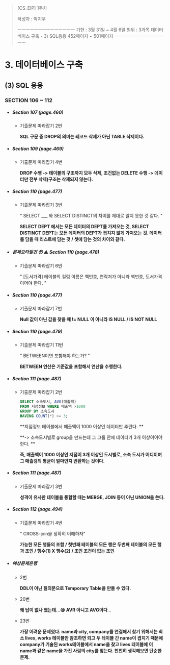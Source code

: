 > [CS_EIP] 1주차
>
> 작성자 : 박지우
>
> ㅡㅡㅡㅡㅡㅡㅡㅡㅡㅡㅡㅡㅡㅡ
> 기한 : 3월 31일 ~ 4월 6일
> 범위 : 3과목 데이터베이스 구축 - 3) SQL응용
> 452페이지 ~ 501페이지
> ㅡㅡㅡㅡㅡㅡㅡㅡㅡㅡㅡㅡㅡㅡ

# 3. 데이터베이스 구축

## (3) SQL 응용

### SECTION 106 ~ 112

- ##### Section 107 (page.460)

  - 기출문제 따라잡기 2번

    **SQL 구문 중 DROP의 의미는 레코드 삭제가 아닌 TABLE 삭제이다.**

- ##### Section 109 (page.469)

  - 기출문제 따라잡기 4번

    **DROP 수행 -> 테이블의 구조까지 모두 삭제, 조건없는 DELETE 수행 -> 데이터만 전부 삭제(구조는 삭제되지 않는다.**

- ##### Section 110 (page.477)

  - 기출문제 따라잡기 3번

    " SELECT ___ 와 SELECT DISTINCT의 차이를 제대로 알지 못한 것 같다. "

    **SELECT DEPT 에서는 모든 데이터의 DEPT를 가져오는 것, SELECT DISTINCT DEPT는 모든 데이터의 DEPT가 겹치지 않게 가져오는 것. 데이터를 담을 때 리스트에 담는 것 / 셋에 담는 것의 차이와 같다.**

- ##### 문제오타발견 😯 ⚠️ Section 110 (page.478)

  - 기출문제 따라잡기 6번

    " [도서가격] 테이블의 컬럼 이름은 책번호, 연락처가 아니라 책번호, 도서가격이어야 한다. "

- ##### Section 110 (page.477)

  - 기출문제 따라잡기 7번

    **Null 값이 아닌 값을 찾을 때  != NULL 이 아니라 IS NULL / IS NOT NULL**

- ##### Section 110 (page.479)

  - 기출문제 따라잡기 11번

    " BETWEEN이면 포함해야 하는가? "

    **BETWEEN 연산은 기준값을 포함해서 연산을 수행한다.**

- ##### Section 111 (page.487)

  - 기출문제 따라잡기 2번

    ```sql
    SELECT 소속도시, AVG(매출액)
    FROM 지점정보 WHERE 매출액 >1000
    GROUP BY 소속도시
    HAVING COUNT(*) >= 3;
    ```
    
    **지점정보 테이블에서 매출액이 1000 이상인 데이터만 추린다. **

    **-> 소속도시별로 group을 만드는데 그 그룹 안에 데이터가 3개 이상이어야 한다. **
    
    **즉, 매출액이 1000 이상인 지점이 3개 이상인 도시별로, 소속 도시가 어디이며 그 매출갱의 평균이 얼마인지 반환하는 것이다.**

- ##### Section 111 (page.487)

  - 기출문제 따라잡기 3번

    **성격이 유사한 테이블을 통합할 때는 MERGE, JOIN 등이 아닌 UNION을 쓴다.**

- ##### Section 112 (page.494)

  - 기출문제 따라잡기 4번

    " CROSS-join을 정확히 이해하자"

    **가능한 모든 행들의 조합 / 첫번째 테이블의 모든 행은 두번째 테이블의 모든 행과 조인 / 행수(1) X 행수(2) / 조인 조건이 없는 조인**

- ##### 예상문제은행

  - 2번

    **DDL이 아닌 질의문으로 Temporary Table을 만들 수 있다.**

  - 20번

    **왜 답이 없나 했는데...😫 AVR 아니고 AVG이다**...

  - 23번

    **가장 어려운 문제였다. name과 city, company를 연결해서 찾기 위해서는 최소 lives, works 테이블만 참조하면 되고 두 테이블 간 name이 겹치기 때문에 company가 기술된 works테이블에서 name을 찾고 lives 테이블에 이 name과 같은 name을 가진 사람의 city를 찾는다. 천천히 생각해보면 단순한 문제.**